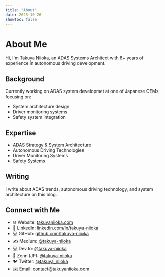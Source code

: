 ```yaml
---
title: "About"
date: 2025-10-26
showToc: false
---
```


# About Me

Hi, I'm Takuya Niioka, an ADAS Systems Architect with 8+ years of experience in autonomous driving development.

## Background

Currently working on ADAS system developmet at one of Japanese OEMs, focusing on:
- System architecture design
- Driver monitoring systems
- Safety system integration

## Expertise

- ADAS Strategy & System Architecture
- Autonomous Driving Technologies
- Driver Monitoring Systems
- Safety Systems

## Writing

I write about ADAS trends, autonomous driving technology, and system architecture on this blog.

## Connect with Me

- 🌐 Website: [takuyaniioka.com](https://takuyaniioka.com)
- 💼 LinkedIn: [linkedin.com/in/takuya-niioka](https://linkedin.com/in/takuya-niioka)
- 💻 GitHub: [github.com/takuya-niioka](https://github.com/takuya-niioka)
- ✍️ Medium: [@takuya-niioka](https://medium.com/@takuya-niioka)
- 💻 Dev.to: [@takuya-niioka](https://dev.to/takuya-niioka)
- 📝 Zenn (JP): [@takuya-niioka](https://zenn.dev/@takuya-niioka)
- 🐦 Twitter: [@takuya_niioka](https://x.com/takuya_niioka) 
- ✉️ Email: contact@takuyaniioka.com